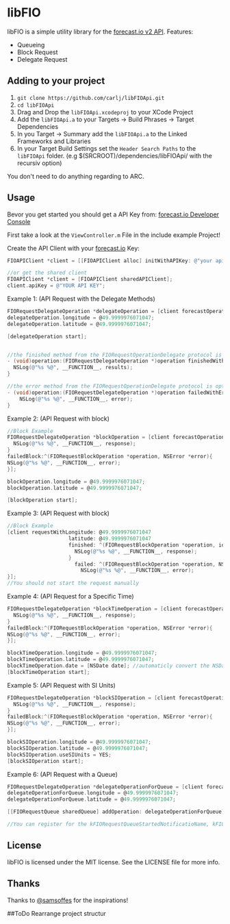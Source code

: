 # libFIO

libFIO is a simple utility library for the [forecast.io v2 API](https://developer.darkskyapp.com). Features:

* Queueing
* Block Request
* Delegate Request

## Adding to your project

1. ```git clone https://github.com/carlj/libFIOApi.git```
2. ```cd libFIOApi```
3. Drag and Drop the ```libFIOApi.xcodeproj``` to your XCode Project
4. Add the ```libFIOApi.a``` to your Targets -> Build Phrases -> Target Dependencies
5. In you Target -> Summary add the ```libFIOApi.a``` to the Linked Frameworks and Libraries 
6. In your Target Build Settings set the ```Header Search Paths``` to the ```libFIOApi``` folder. (e.g $(SRCROOT)/dependencies/libFIOApi/ with the recursiv option)


You don't need to do anything regarding to ARC.

## Usage

Bevor you get started you should get a API Key from: [forecast.io Developer Console](https://developer.forecast.io)

First take a look at the ```ViewController.m``` File in the include example Project!

Create the API Client with your [forecast.io](forecast.io) Key: 
``` objective-c
FIOAPIClient *client = [[FIOAPIClient alloc] initWithAPIKey: @"your api key" ];

//or get the shared client
FIOAPIClient *client = [FIOAPIClient sharedAPIClient];
client.apiKey = @"YOUR API KEY";
```

Example 1: (API Request with the Delegate Methods)
``` objective-c
FIORequestDelegateOperation *delegateOperation = [client forecastOperationWithDelegate:self];
delegateOperation.longitude = @49.9999976071047;
delegateOperation.latitude = @49.9999976071047;

[delegateOperation start];


//the finished method from the FIORequestOperationDelegate protocol is required
- (void)operation:(FIORequestDelegateOperation *)operation finishedWithResults:(NSDictionary *)results {
  NSLog(@"%s %@", __FUNCTION__, results);
}

//the error method from the FIORequestOperationDelegate protocol is optional
- (void)operation:(FIORequestDelegateOperation *)operation failedWithError:(NSError *)error {
    NSLog(@"%s %@", __FUNCTION__, error);
}
```

Example 2: (API Request with block)
``` objective-c
//Block Example
FIORequestDelegateOperation *blockOperation = [client forecastOperationWithFinishedBlock:^(FIORequestBlockOperation *operation, id response){
  NSLog(@"%s %@", __FUNCTION__, response);
}
failedBlock:^(FIORequestBlockOperation *operation, NSError *error){
NSLog(@"%s %@", __FUNCTION__, error);
}];

blockOperation.longitude = @49.9999976071047;
blockOperation.latitude = @49.9999976071047;

[blockOperation start];
```

Example 3: (API Request with block)
``` objective-c
//Block Example
[client requestWithLongitude: @49.9999976071047
                    latitude: @49.9999976071047
                    finished: ^(FIORequestBlockOperation *operation, id response){
                      NSLog(@"%s %@", __FUNCTION__, response);
                    }
                      failed: ^(FIORequestBlockOperation *operation, NSError *error){
                        NSLog(@"%s %@", __FUNCTION__, error);
}];
//You should not start the request manually
```

Example 4: (API Request for a Specific Time)
``` objective-c
FIORequestDelegateOperation *blockTimeOperation = [client forecastOperationWithFinishedBlock:^(FIORequestBlockOperation *operation, id response){
  NSLog(@"%s %@", __FUNCTION__, response);
}
failedBlock:^(FIORequestBlockOperation *operation, NSError *error){
NSLog(@"%s %@", __FUNCTION__, error);
}];

blockTimeOperation.longitude = @49.9999976071047;
blockTimeOperation.latitude = @49.9999976071047;
blockTimeOperation.date = [NSDate date]; //automaticly convert the NSDate to GMT
[blockTimeOperation start];
```

Example 5: (API Request with SI Units)
``` objective-c
FIORequestDelegateOperation *blockSIOperation = [client forecastOperationWithFinishedBlock:^(FIORequestBlockOperation *operation, id response){
  NSLog(@"%s %@", __FUNCTION__, response);
}
failedBlock:^(FIORequestBlockOperation *operation, NSError *error){
NSLog(@"%s %@", __FUNCTION__, error);
}];

blockSIOperation.longitude = @49.9999976071047;
blockSIOperation.latitude = @49.9999976071047;
blockSIOperation.useSIUnits = YES;
[blockSIOperation start];
```

Example 6: (API Request with a Queue)
``` objective-c
FIORequestDelegateOperation *delegateOperationForQueue = [client forecastOperationWithDelegate:self];
delegateOperationForQueue.longitude = @49.9999976071047;
delegateOperationForQueue.latitude = @49.9999976071047;

[[FIORequestQueue sharedQueue] addOperation: delegateOperationForQueue];

//You can register for the kFIORequestQueueStartedNotificatioName, kFIORequestQueueFinishedNotificatioName and kFIORequestQueueCanceledNotificatioName Notifications
```

## License

libFIO is licensed under the MIT license. See the LICENSE file for more info.

## Thanks

Thanks to [@samsoffes](https://twitter.com/samsoffes) for the inspirations!

##ToDo
Rearrange project structur

